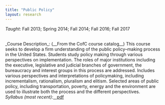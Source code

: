 ```yaml
---
title: "Public Policy"
layout: research
---
```


_Taught_: Fall 2013; Spring 2014; Fall 2014; Fall 2016; Fall 2017 

<br />
_Course Description_: (__From the CofC course catalog__) This course seeks to develop a firm understanding of the public policy–making process in the United States. Students study policy making through various perspectives on implementation. The roles of major institutions including the executive, legislative and judicial branches of government, the bureaucracy and interest groups in this process are addressed. Includes various perspectives and interpretations of policymaking, including incrementalism, rationalism, pluralism and elitism. Selected areas of public policy, including transportation, poverty, energy and the environment are used to illustrate both the process and the different perspectives.

<br />
<em>Syllabus (most recent):</em><a href="{{ site.url }}/teaching/nowlin602syllabus.pdf" class="badge badge-small">&nbsp;&nbsp;<i class="fa fa-file-pdf-o"></i>&nbsp;pdf</a>
